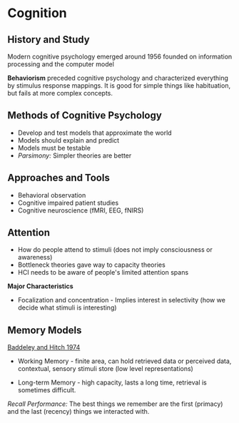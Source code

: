 # Cognition

## History and Study

Modern cognitive psychology emerged around 1956 founded on information processing and the computer model

**Behaviorism** preceded cognitive psychology and characterized everything by stimulus response mappings. It is good for simple things like habituation, but fails at more complex concepts.

## Methods of Cognitive Psychology

- Develop and test models that approximate the world
- Models should explain and predict
- Models must be testable
- *Parsimony:* Simpler theories are better

## Approaches and Tools

- Behavioral observation
- Cognitive impaired patient studies
- Cognitive neuroscience (fMRI, EEG, fNIRS)

## Attention

- How do people attend to stimuli (does not imply consciousness or awareness)
- Bottleneck theories gave way to capacity theories
- HCI needs to be aware of people's limited attention spans

**Major Characteristics**

- Focalization and concentration - Implies interest in selectivity (how we decide what stimuli is interesting)

## Memory Models

[Baddeley and Hitch 1974](https://en.wikipedia.org/wiki/Baddeley%27s_model_of_working_memory)

- Working Memory - finite area, can hold retrieved data or perceived data, contextual, sensory stimuli store (low level representations)

- Long-term Memory - high capacity, lasts a long time, retrieval is sometimes difficult.

*Recall Performance:* The best things we remember are the first (primacy) and the last (recency) things we interacted with.
